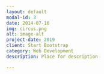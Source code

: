 ```yaml
---
layout: default
modal-id: 3
date: 2014-07-16
img: circus.png
alt: image-alt
project-date: 2019
client: Start Bootstrap
category: Web Development
description: Place for description

---
```

